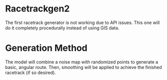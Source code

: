 # Racetrackgen2
The first racetrack generator is not working due to API issues. This one will do it completely procedurally instead of using GIS data.

# Generation Method
The model will combine a noise map with randomized points to generate a basic, angular route. Then, smoothing will be applied to achieve the finished racetrack (if so desired).